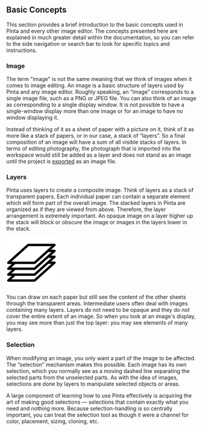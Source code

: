 ## __Basic Concepts__ ##

This section provides a brief introduction to the basic concepts used in Pinta and every other image editor. The concepts presented here are explained in much greater detail within the documentation, so you can refer to the side navigation or search bar to look for specific topics and instructions.

### __Image__ ###

The term "image" is not the same meaning that we think of images when it comes to image editing. An image is a basic structure of layers used by Pinta and any image editor. Roughly speaking, an “image” corresponds to a single image file, such as a PNG or JPEG file. You can also think of an image as corresponding to a single display window. It is not possible to have a single-window display more than one image or for an image to have no window displaying it. 

Instead of thinking of it as a sheet of paper with a picture on it, think of it as more like a stack of papers, or in our case, a stack of “layers”. So a final composition of an image will have a sum of all visible stacks of layers. In terms of editing photography, the photograph that is imported into the workspace would still be added as a layer and does not stand as an image until the project is [exported](save.md) as an image file.

### __Layers__ ###

Pinta uses layers to create a composite image. Think of layers as a stack of transparent papers. Each individual paper can contain a separate element which will form part of the overall image. The stacked layers in Pinta are organized as if they are viewed from above. Therefore, the layer arrangement is extremely important. An opaque image on a layer higher up the stack will block or obscure the image or images in the layers lower in the stack.

![Stacked Layer](img/stacked.png)

You can draw on each paper but still see the content of the other sheets through the transparent areas. Intermediate users often deal with images containing many layers. Layers do not need to be opaque and they do not cover the entire extent of an image. So when you look at an image's display, you may see more than just the top layer: you may see elements of many layers. 

### __Selection__ ###

When modifying an image, you only want a part of the image to be affected. The “selection” mechanism makes this possible. Each image has its own selection, which you normally see as a moving dashed line separating the selected parts from the unselected parts. As with the idea of images, selections are done by layers to manipulate selected objects or areas.

A large component of learning how to use Pinta effectively is acquiring the art of making good selections — selections that contain exactly what you need and nothing more. Because selection-handling is so centrally important, you can treat the selection tool as though it were a channel for color, placement, sizing, cloning, etc.